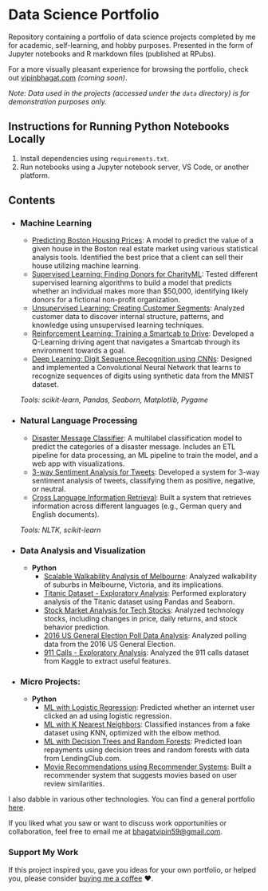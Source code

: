 # Data Science Portfolio
Repository containing a portfolio of data science projects completed by me for academic, self-learning, and hobby purposes. Presented in the form of Jupyter notebooks and R markdown files (published at RPubs).

For a more visually pleasant experience for browsing the portfolio, check out [vipinbhagat.com](http://vipinbhagat.com) _(coming soon)_.

 
_Note: Data used in the projects (accessed under the `data` directory) is for demonstration purposes only._

## Instructions for Running Python Notebooks Locally
1. Install dependencies using `requirements.txt`.
2. Run notebooks using a Jupyter notebook server, VS Code, or another platform.

## Contents

- ### Machine Learning

	- [Predicting Boston Housing Prices](https://github.com/vipinbhagat123/data-science-portfolio/blob/master/boston_housing/boston_housing.ipynb): A model to predict the value of a given house in the Boston real estate market using various statistical analysis tools. Identified the best price that a client can sell their house utilizing machine learning.
	- [Supervised Learning: Finding Donors for CharityML](https://github.com/vipinbhagat123/data-science-portfolio/blob/master/finding_donors/finding_donors.ipynb): Tested different supervised learning algorithms to build a model that predicts whether an individual makes more than $50,000, identifying likely donors for a fictional non-profit organization.
	- [Unsupervised Learning: Creating Customer Segments](https://github.com/vipinbhagat123/data-science-portfolio/blob/master/customer_segments/customer_segments.ipynb): Analyzed customer data to discover internal structure, patterns, and knowledge using unsupervised learning techniques.
	- [Reinforcement Learning: Training a Smartcab to Drive](https://github.com/vipinbhagat123/Training-a-Smartcab-to-Drive): Developed a Q-Learning driving agent that navigates a Smartcab through its environment towards a goal.
	- [Deep Learning: Digit Sequence Recognition using CNNs](https://github.com/vipinbhagat123/data-science-portfolio/blob/master/digit_recognition-mnist-sequence.ipynb): Designed and implemented a Convolutional Neural Network that learns to recognize sequences of digits using synthetic data from the MNIST dataset.

	_Tools: scikit-learn, Pandas, Seaborn, Matplotlib, Pygame_ 

- ### Natural Language Processing

	- [Disaster Message Classifier](https://github.com/vipinbhagat123/disaster-message-classifier): A multilabel classification model to predict the categories of a disaster message. Includes an ETL pipeline for data processing, an ML pipeline to train the model, and a web app with visualizations. 
	- [3-way Sentiment Analysis for Tweets](https://github.com/vipinbhagat123/data-science-portfolio/blob/master/3-Way%20Sentiment%20Analysis%20for%20Tweets.ipynb): Developed a system for 3-way sentiment analysis of tweets, classifying them as positive, negative, or neutral.
	- [Cross Language Information Retrieval](https://github.com/vipinbhagat123/data-science-portfolio/blob/master/Cross%20Language%20Information%20Retrieval.ipynb): Built a system that retrieves information across different languages (e.g., German query and English documents).

	_Tools: NLTK, scikit-learn_

- ### Data Analysis and Visualization
	- __Python__
		- [Scalable Walkability Analysis of Melbourne](https://github.com/vipinbhagat123/Scalable-Walkability-Analysis-of-Melbourne): Analyzed walkability of suburbs in Melbourne, Victoria, and its implications.
		- [Titanic Dataset - Exploratory Analysis](https://github.com/vipinbhagat123/data-science-portfolio/blob/master/Titanic%20Dataset%20-%20Exploratory%20Analysis.ipynb): Performed exploratory analysis of the Titanic dataset using Pandas and Seaborn.
		- [Stock Market Analysis for Tech Stocks](https://github.com/vipinbhagat123/data-science-portfolio/blob/master/Stock%20Market%20Analysis%20for%20Tech%20Stocks.ipynb): Analyzed technology stocks, including changes in price, daily returns, and stock behavior prediction.
		- [2016 US General Election Poll Data Analysis](https://github.com/vipinbhagat123/data-science-portfolio/blob/master/2016%20General%20Election%20Poll%20Analysis.ipynb): Analyzed polling data from the 2016 US General Election.
		- [911 Calls - Exploratory Analysis](https://github.com/vipinbhagat123/data-science-portfolio/blob/master/911%20Calls%20-%20Exploratory%20Analysis.ipynb): Analyzed the 911 calls dataset from Kaggle to extract useful features.
		

- ### Micro Projects:

	- __Python__
		- [ML with Logistic Regression](https://github.com/vipinbhagat123/data-science-portfolio/blob/master/ML%20Micro%20Projects/Machine%20Learning%20with%20Logistic%20Regression.ipynb): Predicted whether an internet user clicked an ad using logistic regression.
		- [ML with K Nearest Neighbors](https://github.com/vipinbhagat123/data-science-portfolio/blob/master/ML%20Micro%20Projects/ML%20with%20K%20Nearest%20Neighbors.ipynb): Classified instances from a fake dataset using KNN, optimized with the elbow method.
		- [ML with Decision Trees and Random Forests](https://github.com/vipinbhagat123/data-science-portfolio/blob/master/ML%20Micro%20Projects/Machine%20Learning%20with%20Decision%20Trees%20and%20Random%20Forests.ipynb): Predicted loan repayments using decision trees and random forests with data from LendingClub.com.
		- [Movie Recommendations using Recommender Systems](https://github.com/vipinbhagat123/data-science-portfolio/blob/master/ML%20Micro%20Projects/Recommender%20Systems%20with%20Python.ipynb): Built a recommender system that suggests movies based on user review similarities.


I also dabble in various other technologies. You can find a general portfolio [here](https://github.com/vipinbhagat123/general-portfolio/blob/master/README.md).

If you liked what you saw or want to discuss work opportunities or collaboration, feel free to email me at bhagatvipin59@gmail.com.

### Support My Work

If this project inspired you, gave you ideas for your own portfolio, or helped you, please consider [buying me a coffee](https://buymeacoffee.com/vipinbhagat) ❤️.

